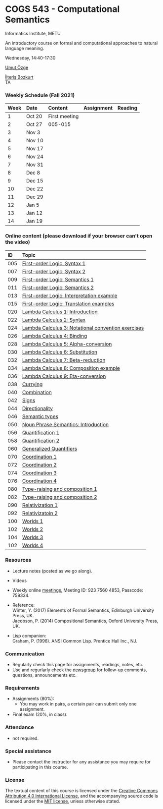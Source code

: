 # COGS 543 - Computational Semantics

Informatics Institute, METU

An introductory course on formal and computational approaches to natural language meaning.

Wednesday, 14:40-17:30

[Umut Özge](https://umutozge.github.io)  

[İlteriş Bozkurt](mailto:ilteris.bozkurt@metu.edu.tr)  
TA

### Weekly Schedule (Fall 2021)

|Week| Date   | Content | Assignment | Reading |
:----|:-------|:--------|:-----------|:--------|
1   |Oct 20  | First meeting | | | 
2   | Oct 27 | 005-015       | | | 
3   | Nov 3  |               | | |
4   | Nov 10 |               | | |
5   | Nov 17 |               | | |
6   | Nov 24 |               | | |
7   | Nov 31 |               | | | 
8   | Dec 8  |               | | |
9   | Dec 15 |               | | |
10  | Dec 22 |               | | |
11  | Dec 29 |               | | |
12  | Jan 5  |               | | |
13  | Jan 12 |               | | | 
14  | Jan 19 |               | | |


### Online content (please download if your browser can't open the video)

|ID| Topic |
:---|:--- |
005|[First-order Logic: Syntax 1](http://lfcs.ii.metu.edu.tr/var/vid/cogs543/005_fol-syntax-1.mp4)
007|[First-order Logic: Syntax 2](http://lfcs.ii.metu.edu.tr/var/vid/cogs543/007_fol-syntax-2.mp4)
009|[First-order Logic: Semantics 1](http://lfcs.ii.metu.edu.tr/var/vid/cogs543/009_fol-semantics-1.mp4)
011|[First-order Logic: Semantics 2](http://lfcs.ii.metu.edu.tr/var/vid/cogs543/011_fol-semantics-2.mp4)
013|[First-order Logic: Interpretation example](http://lfcs.ii.metu.edu.tr/var/vid/cogs543/013_fol-interpretation-example.mp4)
015|[First-order Logic: Translation examples](http://lfcs.ii.metu.edu.tr/var/vid/cogs543/015_fol-translation-examples.mp4)
020|[Lambda Calculus 1: Introduction](http://lfcs.ii.metu.edu.tr/var/vid/cogs543/020_lambda-calculus-1.mp4)
022|[Lambda Calculus 2: Syntax](http://lfcs.ii.metu.edu.tr/var/vid/cogs543/022_lambda-calculus-2.mp4)
024|[Lambda Calculus 3: Notational convention exercises](http://lfcs.ii.metu.edu.tr/var/vid/cogs543/024_lambda-calculus-3.mp4)
026|[Lambda Calculus 4: Binding](http://lfcs.ii.metu.edu.tr/var/vid/cogs543/026_lambda-calculus-4.mp4)
028|[Lambda Calculus 5: Alpha-conversion](http://lfcs.ii.metu.edu.tr/var/vid/cogs543/028_lambda-calculus-5.mp4)
030|[Lambda Calculus 6: Substitution](http://lfcs.ii.metu.edu.tr/var/vid/cogs543/030_lambda-calculus-6.mp4)
032|[Lambda Calculus 7: Beta-reduction](http://lfcs.ii.metu.edu.tr/var/vid/cogs543/032_lambda-calculus-7.mp4)
034|[Lambda Calculus 8: Composition example](http://lfcs.ii.metu.edu.tr/var/vid/cogs543/034_lambda-calculus-8.mp4)
036|[Lambda Calculus 9: Eta-conversion](http://lfcs.ii.metu.edu.tr/var/vid/cogs543/036_lambda-calculus-9.mp4)
038|[Currying](http://lfcs.ii.metu.edu.tr/var/vid/cogs543/038_currying.mp4)
040|[Combination](http://lfcs.ii.metu.edu.tr/var/vid/cogs543/040_combination.mp4)
042|[Signs](http://lfcs.ii.metu.edu.tr/var/vid/cogs543/042_signs.mp4)
044|[Directionality](http://lfcs.ii.metu.edu.tr/var/vid/cogs543/044_directionality.mp4)
046|[Semantic types](http://lfcs.ii.metu.edu.tr/var/vid/cogs543/046_semantic-types.mp4)
050|[Noun Phrase Semantics: Introduction](http://lfcs.ii.metu.edu.tr/var/vid/cogs543/050_noun-phrase-semantics-introduction.mp4)
056|[Quantification 1](http://lfcs.ii.metu.edu.tr/var/vid/cogs543/056_quantification-1.mp4)
058|[Quantification 2](http://lfcs.ii.metu.edu.tr/var/vid/cogs543/058_quantification-2.mp4)
060|[Generalized Quantifiers](http://lfcs.ii.metu.edu.tr/var/vid/cogs543/060_generalized-quantifiers.mp4)
070|[Coordination 1](http://lfcs.ii.metu.edu.tr/var/vid/cogs543/070_coordination-1.mp4)
072|[Coordination 2](http://lfcs.ii.metu.edu.tr/var/vid/cogs543/072_coordination-2.mp4)
074|[Coordination 3](http://lfcs.ii.metu.edu.tr/var/vid/cogs543/074_coordination-3.mp4)
076|[Coordination 4](http://lfcs.ii.metu.edu.tr/var/vid/cogs543/076_coordination-4.mp4)
080|[Type-raising and composition 1](http://lfcs.ii.metu.edu.tr/var/vid/cogs543/080_type-raising-and-composition-1.mp4)
082|[Type-raising and composition 2](http://lfcs.ii.metu.edu.tr/var/vid/cogs543/082_type-raising-and-composition-2.mp4)
090|[Relativization 1](http://lfcs.ii.metu.edu.tr/var/vid/cogs543/090_relativization-1.mp4)
092|[Relativizatoin 2](http://lfcs.ii.metu.edu.tr/var/vid/cogs543/092_relativization-2.mp4)
100|[Worlds 1](http://lfcs.ii.metu.edu.tr/var/vid/cogs543/100_worlds-1.mp4)
102|[Worlds 2](http://lfcs.ii.metu.edu.tr/var/vid/cogs543/102_worlds-2.mp4)
104|[Worlds 3](http://lfcs.ii.metu.edu.tr/var/vid/cogs543/104_worlds-3.mp4)
102|[Worlds 4](http://lfcs.ii.metu.edu.tr/var/vid/cogs543/106_worlds-4.mp4)



### Resources 

* Lecture notes (posted as we go along).
* Videos
* Weekly online [meetings](https://zoom.us/j/92375604853?pwd=S2EyRjNHVUxyRkdFWHpPUjJQbzQwQT09), Meeting ID: 923 7560 4853, Passcode: 759334.

* Reference:  
	Winter, Y. (2017) Elements of Formal Semantics, Edinburgh University Press, UK.   
	Jacobson, P. (2014) Compositional Semantics, Oxford University Press, UK.  

* Lisp companion:  
	Graham, P. (1996). ANSI Common Lisp. Prentice Hall Inc., NJ.

### Communication

* Regularly check this page for assignments, readings, notes, etc.
* Use and regurlarly check the [newsgroup](https://groups.google.com/forum/#!forum/metu-cogs-543-computational-semantics) for follow-up comments, questions, announcements etc.

### Requirements

* Assignments (80%): 
    - You may work in pairs, a certain pair can submit only one assignment.
* Final exam (20%, in class). 

### Attendance

* not required. 

### Special assistance

* Please contact the instructor for any assistance you may require for participating in this course.

### License
The textual content of this course is licensed under the [Creative Commons Attribution 4.0 International License](https://creativecommons.org/licenses/by/4.0/), and the accompanying source code is licensed under the [MIT license](http://opensource.org/licenses/mit-license.php), unless otherwise stated.
